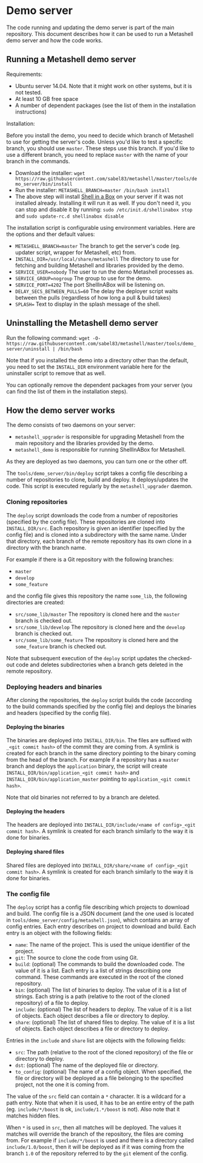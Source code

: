 # Demo server

The code running and updating the demo server is part of the main repository.
This document describes how it can be used to run a Metashell demo server and
how the code works.

## Running a Metashell demo server

Requirements:

* Ubuntu server 14.04. Note that it might work on other systems, but it is not
  tested.
* At least 10 GB free space
* A number of dependent packages (see the list of them in the installation
  instructions)

Installation:

Before you install the demo, you need to decide which branch of Metashell to use
for getting the server's code. Unless you'd like to test a specific branch, you
should use `master`. These steps use this branch. If you'd like to use a
different branch, you need to replace `master` with the name of your branch in
the commands.

* Download the installer:
  `wget https://raw.githubusercontent.com/sabel83/metashell/master/tools/demo_server/bin/install`
* Run the installer:
  `METASHELL_BRANCH=master /bin/bash install`
* The above step will install
  [Shell in a Box](https://code.google.com/p/shellinabox/) on your server if it
  was not installed already. Installing it will run it as well. If you don't
  need it, you can stop and disable it by running:
  `sudo /etc/init.d/shellinabox stop` and `sudo update-rc.d shellinabox disable`

The installation script is configurable using environment variables. Here are
the options and ther default values:

* `METASHELL_BRANCH=master` The branch to get the server's code (eg. updater
  script, wrapper for Metashell, etc) from.
* `INSTALL_DIR=/usr/local/share/metashell` The directory to use for fetching
  and building Metashell and libraries provided by the demo.
* `SERVICE_USER=nobody` The user to run the demo Metashell processes as.
* `SERVICE_GROUP=nogroup` The group to use for the demo.
* `SERVICE_PORT=4202` The port ShellInABox will be listening on.
* `DELAY_SECS_BETWEEN_PULLS=60` The delay the deployer script waits between the
  pulls (regardless of how long a pull & build takes)
* `SPLASH=` Text to display in the splash message of the shell.

## Uninstalling the Metashell demo server

Run the following command:
`wget -O- https://raw.githubusercontent.com/sabel83/metashell/master/tools/demo_server/uninstall | /bin/bash`

Note that if you installed the demo into a directory other than the default, you
need to set the `INSTALL_DIR` environment variable here for the uninstaller
script to remove that as well.

You can optionally remove the dependent packages from your server (you can find
the list of them in the installation steps).

## How the demo server works

The demo consists of two daemons on your server:

* `metashell_upgrader` is responsible for upgrading Metashell from the main
  repository and the libraries provided by the demo.
* `metashell_demo` is responsible for running ShellInABox for Metashell.

As they are deployed as two daemons, you can turn one or the other off.

The `tools/demo_server/bin/deploy` script takes a config file describing a
number of repositories to clone, build and deploy. It deploys/updates the code.
This script is executed regularly by the `metashell_upgrader` daemon.

### Cloning repositories

The `deploy` script downloads the code from a number of repositories (specified
by the config file). These repositories are cloned into `INSTALL_DIR/src`. Each
repository is given an identifier (specified by the config file) and is cloned
into a subdirectory with the same name. Under that directory, each branch of the
remote repository has its own clone in a directory with the branch name.

For example if there is a Git repository with the following branches:

* `master`
* `develop`
* `some_feature`

and the config file gives this repository the name `some_lib`, the following
directories are created:

* `src/some_lib/master` The repository is cloned here and the `master` branch is
  checked out.
* `src/some_lib/develop` The repository is cloned here and the `develop` branch
  is checked out.
* `src/some_lib/some_feature` The repository is cloned here and the
  `some_feature` branch is checked out.

Note that subsequent execution of the `deploy` script updates the checked-out
code and deletes subdirectories when a branch gets deleted in the remote
repository.

### Deploying headers and binaries

After cloning the repositories, the `deploy` script builds the code (according
to the build commands specified by the config file) and deploys the binaries
and headers (specified by the config file).

#### Deploying the binaries

The binaries are deployed into `INSTALL_DIR/bin`. The files are suffixed with
`_<git commit hash>` of the commit they are coming from. A symlink is created
for each branch in the same directory pointing to the binary coming from the
head of the branch. For example if a repository has a `master` branch and
deploys the `application` binary, the script will create
`INSTALL_DIR/bin/application_<git commit hash>` and
`INSTALL_DIR/bin/application_master` pointing to
`application_<git commit hash>`.

Note that old binaries not referred to by a branch are deleted.

#### Deploying the headers

The headers are deployed into
`INSTALL_DIR/include/<name of config>_<git commit hash>`. A symlink is created
for each branch similarly to the way it is done for binaries.

#### Deploying shared files

Shared files are deployed into
`INSTALL_DIR/share/<name of config>_<git commit hash>`. A symlink is created
for each branch similarly to the way it is done for binaries.

### The config file

The `deploy` script has a config file describing which projects to download and
build. The config file is a JSON document (and the one used is located in
`tools/demo_server/config/metashell.json`), which contains an array of config
entries. Each entry describes on project to download and build. Each entry is an
object with the following fields:

* `name`: The name of the project. This is used the unique identifier of the
  project.
* `git`: The source to clone the code from using Git.
* `build`: (optional) The commands to build the downloaded code. The value of it
  is a list. Each entry is a list of strings describing one command. These
  commands are executed in the root of the cloned repository.
* `bin`: (optional) The list of binaries to deploy. The value of it is a list of
  strings. Each string is a path (relative to the root of the cloned repository)
  of a file to deploy.
* `include`: (optional) The list of headers to deploy. The value of it is a list
  of objects. Each object describes a file or directory to deploy.
* `share`: (optional) The list of shared files to deploy. The value of it is a
  list of objects. Each object describes a file or directory to deploy.

Entries in the `include` and `share` list are objects with the following fields:

* `src`: The path (relative to the root of the cloned repository) of the file or
  directory to deploy.
* `dst`: (optional) The name of the deployed file or directory.
* `to_config`: (optional) The name of a config object. When specified, the
  file or directory will be deployed as a file belonging to the specified
  project, not the one it is coming from.

The value of the `src` field can contain a `*` character. It is a wildcard for
a path entry. Note that when it is used, it has to be an entire entry of the
path (eg. `include/*/boost` is ok, `include/1.*/boost` is not). Also note that
it matches hidden files.

When `*` is used in `src`, then all matches will be deployed. The values it
matches will override the branch of the repository, the files are coming from.
For example if `include/*/boost` is used and there is a directory called
`include/1.0/boost`, then it will be deployed as if it was coming from the
branch `1.0` of the repository referred to by the `git` element of the config.

